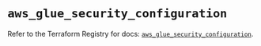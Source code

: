 # `aws_glue_security_configuration`

Refer to the Terraform Registry for docs: [`aws_glue_security_configuration`](https://registry.terraform.io/providers/hashicorp/aws/4.54.0/docs/resources/glue_security_configuration).
